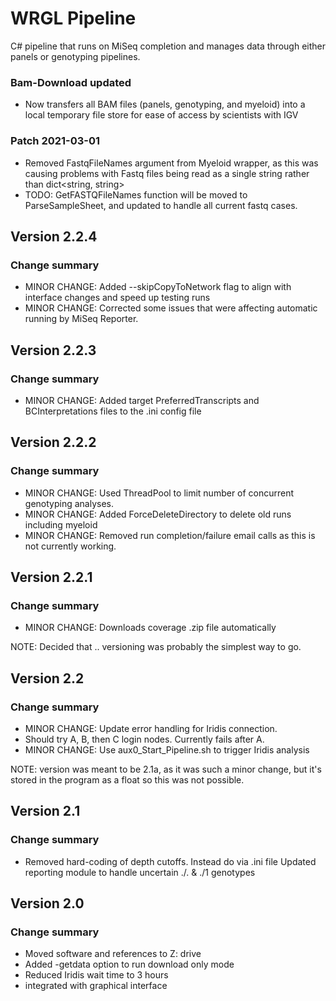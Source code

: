 # WRGL Pipeline

C# pipeline that runs on MiSeq completion and manages data through either panels
or genotyping pipelines.

### Bam-Download updated

 * Now transfers all BAM files (panels, genotyping, and myeloid) into a local temporary file store for ease of access by scientists with IGV

### Patch 2021-03-01

 * Removed FastqFileNames argument from Myeloid wrapper, as this was causing problems with Fastq files being read as a single string rather than dict<string, string>
 * TODO: GetFASTQFileNames function will be moved to ParseSampleSheet, and updated to handle all current fastq cases.

## Version 2.2.4

### Change summary
 * MINOR CHANGE: Added --skipCopyToNetwork flag to align with interface changes and speed up testing runs
 * MINOR CHANGE: Corrected some issues that were affecting automatic running by MiSeq Reporter.

## Version 2.2.3

### Change summary
 * MINOR CHANGE: Added target PreferredTranscripts and BCInterpretations files to the .ini config file

## Version 2.2.2

### Change summary
 * MINOR CHANGE: Used ThreadPool to limit number of concurrent genotyping analyses.
 * MINOR CHANGE: Added ForceDeleteDirectory to delete old runs including myeloid
 * MINOR CHANGE: Removed run completion/failure email calls as this is not currently working.

## Version 2.2.1

### Change summary
 * MINOR CHANGE: Downloads coverage .zip file automatically

NOTE: Decided that <major>.<minor>.<increment> versioning was probably the
simplest way to go.  

## Version 2.2

### Change summary
 * MINOR CHANGE: Update error handling for Iridis connection.
 * Should try A, B, then C login nodes. Currently fails after A.
 * MINOR CHANGE: Use aux0_Start_Pipeline.sh to trigger Iridis analysis

NOTE: version was meant to be 2.1a, as it was such a minor change, but it's 
stored in the program as a float so this was not possible.

## Version 2.1

### Change summary
 * Removed hard-coding of depth cutoffs. Instead do via .ini file
 Updated reporting module to handle uncertain ./. & ./1 genotypes

## Version 2.0

### Change summary
 * Moved software and references to Z: drive
 * Added -getdata option to run download only mode
 * Reduced Iridis wait time to 3 hours
 * integrated with graphical interface
